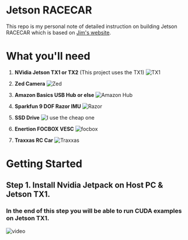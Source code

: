 # Jetson RACECAR
This repo is my personal note of detailed instruction on building Jetson RACECAR which is based on [Jim's website](JetsonHack.com "JetsonHack").

# What you'll need
1.  __NVidia Jetson TX1 or TX2__ (This project uses the TX1) ![TX1](https://lh3.googleusercontent.com/-TOI_46PsFoKAcSM5zysTRYzy_a4bW9tpEVzjkNpOIsVjl8pWM067rEZzpwjWyAKUAYg8OGRMEzFQSB1ly0wGIFgf6NcRWp37t57MRJCoLJVQfWOB8cAhFnLeEYSiprWOH3gYBVt2eEAtGBpgZXIyHvAQOu42jt8qHD7Nl6mjdfy2Qs872iwscHVRRLHpSGFYk1lWhHGD4Y41dXtgYkGdcjZjdi_SWZjjgInB2Oe6EEtQL8CtT1jCSDTTVfRNnETpUv08OCs6JQJhG6Ianj_-EsLvq7br6rynUamy32xl_UPPyT0cXHRr0P0U3gW5pUmwh9kSFjuZkwf5rTJkLFfpdAdkYG6wOu1LchaOEjYk7HjUFWppR2pgcPAGDyCQgMAH3RBNw-Vm40OVASL-K_MYmTD1qcWP7I0UB4il-m9WEXPssXhNghHO7oTMEnoTqnP1bhnLYCmi4Nx-qBePFWYICF-ez_db8CuQvcwJw2vUYlAccf3x7AAdrZPh336oB9RGsdHXVPq98heZdVJdAXGRsgdJPIJ7Ts7kLw9sor53tL1871RrfILchH7YLyH3_wtaifjxClKOv_qGgcmwADU7abRyjLRn_E9Yhn4yZPDMGw=w1668-h1250-no)

2. __Zed Camera__ ![Zed](https://lh3.googleusercontent.com/YDESm3kzCvUU7fOc7Oj9mnj3ARHW6QlP45Mx7aEdqP2V_nB6IrrenWJS-LCRAbjHVHlTes9MGXZvHOAw1SpLxrlZfYLiA-iKthXtymSXXI9J5gn72Czaz-f1FyiKnoRCH1xDcUGtI1PQN9qk6CzrwPAs2EroHqNaVIdn5A14e7-TApHoKB8PuPW1k7AtyfPMFSrQiAuOGz5qvcqc2eF_WR3cLmJ4hUhBcThSJntW8pHJFK_wLudn3krKl1A4nvbJQgLX8bLP2S7aeBD02KsXaKovbdaIYfpUI2V6wImSZknnyY4KXaDZ74Z1eNP8uoFPnAaJeftRn2WGx3qc0L7kBvvD2_sTHw3eX6GauOuH7NxzBLyHMMXAWucGBKaYSa1jgyY2mqmVo22QAZP1JGyzZF4GBKkkR35P_OXLOgupHg1sYiq531LVe1DZqT7kTJChxgi2RH7QAv1MOUq4oTLTUGuKjFscFHKq-J6Tt5FZ9wcaWaZz9Pu0gGMov0GhdD_9iqqNOjREarw4Vdukgi2CDEKWrFazg6SUzglS9pP-MRqDP9ntrTryR0m92Pyb-3yJg1A2FAUqaA65cTYA2NXpuZbOJ0KBeBR7Mk5HH-frvVc=w938-h1250-no)

3. __Amazon Basics USB Hub or else__ ![Amazon Hub](https://lh3.googleusercontent.com/KTmCTYVtA-Yd_BI2sTt6wR-0kJcVKrYKYG-gKaDZdhtUYmD1XeDH2RlBe47RYAsAPdqcLMHCAqBXT8BFX9WJYTv3eZV049nBXcUwFAnkxWOTL9S8DhoYI5YNzpaqaXgiIAOoA7tnSPCthouCEc2gjKHsxcx7joQRa9Qg6oMbZhzvYoqoooHNCktJQeoF3VEYvDF4f9oFPMeUs6PouXuTl3RG7tegjXhs63S4aP7m8K_G5mv3JSxzQVE04xITmT4jI24ip77LY04LD3rgXLISw5jVvC0kPF_oumH6osB8yiNfn28Ymr3WmyMHCXN0t1iw2ma_Iel_jHupMbVfhkC-v1VM5ZFf-PfzmkEOQv6SpbNVxZ5s7XkOy5VGpuvonWLunNLm4R17f7VsyMX8ezzZJpHu5tAlZ_cBb36nN-xAXDzWGw2WnnVisfMuAvqfTzTO5BLYEMemova_xzVbtAh314A4JDWNCLzG2byjulWqze66cmfhTJpXiCse_e4fwYuxX4eSh8BAElRbYptKOSF7TzzVL98DoS5kpjDfMHmbLWb-pEsNBNMQvHFm3qe-ZpAjUaznnyedymC26LbWowiAqmECAeTQQxFQXuO-UVumIL8=w1668-h1250-no)

4. __Sparkfun 9 DOF Razor IMU__ ![Razor](https://lh3.googleusercontent.com/k5Nw2gfF-WOnYy8LfWqGpVMo35Oo6TpXHRVXmAV95sAhXvfpBf-ZnLWXMkjdleLwuPQXWpkOJQPOQ6ZIiClDekwg2EGU6lQFVFtawdRG0eqfg1JihEmgRkY_zGV6LCKrMlUvR9DwJE7YxcVB4iFfrBGJyW_-cn9XsCfQHtXEoE550mJ_ADMquo5RJ3qCfxB3oHuyN1x0kMIQ0Di7S9Iwme7JMEIm4e9g0g5k7NFDQ-BTlPg4nUDv83MSpW3VqrMslRHmyWqTo3LJtsUqe3BuSHKOuvoHgbjYkHl_VSCccbiI8NzrGrnp6UbfyXbY3-3bgjOg4WDgs-I6imzuCz3NOJshhEPo-PBmomkD50ahz1MpI7FTkZDSbhzAT1rO82wxAq7tgrAkEPuIZKB9DuqX7no9tKoL7tdRDaDmXE9T27VAG3f_qpJdMwmfjXd5VbPp_50bMZ8ISuiA3KrRUXvJurYtpcROsBda9t1PCT3u1oi3mcQkIOyELYL1z5p2vlaAMk977Fl8lJn21GMmIAQP3mqmQg5WXnU09juhxRmG4Cx1a7o_Ja_w-zAg5PtsSBOKyVl2VMIArWzN6uKXTLuStRaajB5nmKBVyq4iBIUdEJE=w1668-h1250-no)

5. __SSD Drive__ ![I use the cheap one](https://lh3.googleusercontent.com/Xyaa6vtcwRNquh5iFCe4Nx0DTi5_nyvnwqWYvDOs6xzelHz4U0vF_mVxjNjTLcY6rz1XJOO-itoKRWY3tui6izZu8KahCnwZ-k8dqDdW9ttSF3YzVIvlhOvT7cGvSaFB1Lb__l_E8cURHwR1SFm_hUbMj4qpsD7vxRFmIMX8JFwyS45J-w8yuO9487sIn9vBti2SN8X0AoIhmVI_lv2_yx-2U9PcEhxMIKvccNhPnF5z1zTmMQ1WkKU0HCp_5xw-xJ6GUqdm4KVU0EpCIU5y0wm88kk-FPWgjABVf2W2XcK2mDanwRQ4D8VpX9agTKgV-LVdWGDW7kXJadDZQjl0Z5TJeksTXi60zHN7BibOohQbmYNT7aCqpKwdy2oRfaAc54kB7dfCoFLeGWZOwEp3CD2VW02ybTQ0bojX6WaWpmy6R6gX6_Fs5FkZfR9cbMYh1KJBPqFV_VPUymEiq5ybB1NKpFbSnC-FMHUnYxPASsbZmlv8EHPMCrJV_vgGoETenVbabwSB5XSjB4rylZnGGE7ReAVIPFGHED5nzsuPTwKr295zSrKIHqpRsneGta3J0B4d7IjwZC0a4AlLEJqU_AEtvW3vcfCt157ekKTToJw=w1668-h1250-no)

6. __Enertion FOCBOX VESC__ ![focbox](https://lh3.googleusercontent.com/cGhSnkrah5Z0Yrk07CFitAoKl9ObJDSl2Crx5RDWAh_t3cbn-Cp-p1cmnC01YWeZHpJ2LMOYozJH4iSn65mvD7a4bC_Nu_AdDMx20QjpBd-6ONUk9XBYMZy9nU32vBNWsi2BfFiFX10NpPnUlIMs-ZoBUW6mh98ML_FjIgRb-U_HRt3VGZePlAR4td7jpaztNwXg0cMJeFrpy3UhCQWUD1HEfQPpmZqKlL8ACMrFSc138d4PjW0ueoUTe0BkJOwGGBmGgu1oMdussAsY3E5forpUQL2ijEBEGgTjosC4qTtcuFTkjYEkE6aE6ssYp40UIvyWRLY7NBehcTIjDmQBcz807ohtpiqxHwyatsu5pim2hhZLkOuu6q4KUJsLknrHOhUS85FJ4emEX5MA0fNNm9OA2ZEaxlj3KOyeIuHbZm9_wv-47xE9vif8DAjMVVjjW6Umhy4DE0AttRbhhElRSHaBuCdhhsj7MYiN9yPhpXUXMPdiibnINO44fG1q0eS77POqjG5_ERM1TWjKOPRVSWVHC2pjC9Q5v1tto4eFVe04PCAdbrYLD_VgZLguCCibZ8B9xfwjvvOljlP1Kb3Iv8nHp9cilEiCa5FgWtU79cI=w1668-h1250-no)

7. __Traxxas RC Car__ ![Traxxas](https://lh3.googleusercontent.com/5i2UZIj6lF1DJvy-8yf2GHQcCL0lW-zxa9E-73uSmQ1Bgih7ReNLWU8gvtWznjNZc3qHyOVSIBsjPtwkVFrQ7V9ckrhoDjsYCGTYG9Z9piXTSljRVy-txbVBr3dX_gc1YL1lUU_Ci0sHy2uZ9Acd69NwqGXFVAaBNW8CTTwX03n_2EEh48k_KbXueVOisgR3_0Q6dziPcIMIAIaq1jpbEWq8oVrkRq-43IWFi-k1fZag-cZ-BcKCz7gkXx7ximmDVfS1jrdfvwQBK6fKlXuqMTAvnQSFx9a1ocU6-LiXPcn5ubA0AWFuLy6pPEhLOK5Fk3hG-BTbTstHIgwjywQRNMUg8_Dj5icwar8vQ-98u9o_PtMl0mqWHk8FkfNPjbm5cwmTWUEbSRFiMm0Et8wtGbQ3IPtt7tjfJvD_k0bMp_vWnDRKUYweh2jagxpX6EJ_k-GefibvvyPVvd3CSNxdiVb2-S-dFyW-d6sIn6oeaKBBPamvlpx0KEN7It3czKhgLIxuIXyzTm_-nmTYzhWbrEjnm-qau5q_M5-9Fx1b6HUaHBUjMcZ6zNQcrR2QGlFSwonW4UNZSoYzUE0JJiybQ0HnXApuf8OM2Dwsx0X5hyY=w1668-h1250-no)

# Getting Started
## Step 1. Install Nvidia Jetpack on Host PC & Jetson TX1.
### In the end of this step you will be able to run CUDA examples on Jetson TX1.
![video](https://lh3.googleusercontent.com/6-EE7GCUbd_zza-2c_2OwihkmH0L6oQz4bHFaptoeedWok6fPlSYpTABGtx0J7-1IWWFAcfmNnOD7EAZEvnPdcwgYae3mnMoCoUj6LUIiHVjvY8YYLYDcGYzEcadK_DSpCooetOOETB_MN_CQ1w7Z9cwrv8Vn7RSpBl5xebIOMQk5wijETAp3e_EvGG1tdNB_punkOP4pP_F1eLKlR1BfhOWLgN3CaSlL96lGRNfZNwYTzO0NrlWNnhlSdiXR8MvqQ6own4uVU6CDbj6F-UdMkcOINSIQ2QNZ31irTqNNz0huBOlnYjpYuKHJshrB1SQXbRyjWwh7G4FFS4eHaSH75FSZUJ19kXIpY2dCxemjODbE1BmjAoV1IoNQEOAdp2nPNGrY3Fdjr_ltfWXP05OifUClhIpkjsrs-6xmpWQTZ9nBD7VJJQ28o7-OMIXaz63AUD3PV_N7Idtv8pXPsPR7Y1Pai9SAMDKrf8VpvYf8mGrnLneikS-ZxJW1qbRD28Z4YblmkD95vKGA69sdxJFk_Bvh-K9P4kPF5fxvcDgPcxFefaKDqfB4BnxaawQy9OzOBFdTnaAW3L8atv2_fRJcxigyBkQyHFESl87DMjibD8=w704-h1250-k-no)